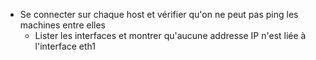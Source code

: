 * Se connecter sur chaque host et vérifier qu'on ne peut pas ping les machines entre elles
    * Lister les interfaces et montrer qu'aucune addresse IP n'est liée à l'interface eth1